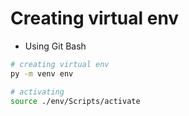 # Creating virtual env

- Using Git Bash

```bash
# creating virtual env
py -m venv env 

# activating
source ./env/Scripts/activate
```

